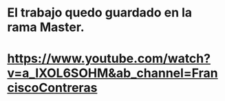 # El trabajo quedo guardado en la rama Master.
# https://www.youtube.com/watch?v=a_IXOL6SOHM&ab_channel=FranciscoContreras
